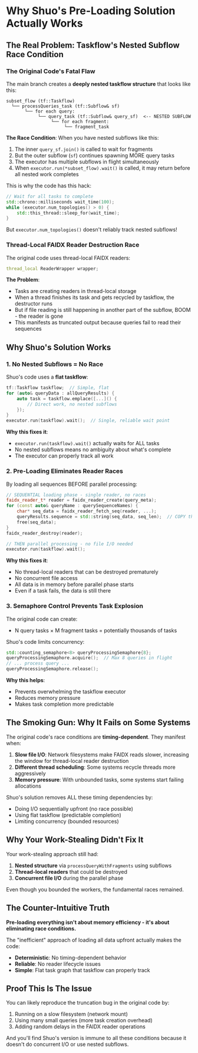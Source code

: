 # Why Shuo's Pre-Loading Solution Actually Works

## The Real Problem: Taskflow's Nested Subflow Race Condition

### The Original Code's Fatal Flaw

The main branch creates a **deeply nested taskflow structure** that looks like this:

```
subset_flow (tf::Taskflow)
  └── processQueries_task (tf::Subflow& sf)
       └── for each query:
            └── query_task (tf::Subflow& query_sf)  <-- NESTED SUBFLOW
                 └── for each fragment:
                      └── fragment_task
```

**The Race Condition**: When you have nested subflows like this:
1. The inner `query_sf.join()` is called to wait for fragments
2. But the outer subflow (`sf`) continues spawning MORE query tasks
3. The executor has multiple subflows in flight simultaneously
4. When `executor.run(*subset_flow).wait()` is called, it may return before all nested work completes

This is why the code has this hack:
```cpp
// Wait for all tasks to complete
std::chrono::milliseconds wait_time(100);
while (executor.num_topologies() > 0) {
    std::this_thread::sleep_for(wait_time);
}
```

But `executor.num_topologies()` doesn't reliably track nested subflows!

### Thread-Local FAIDX Reader Destruction Race

The original code uses thread-local FAIDX readers:
```cpp
thread_local ReaderWrapper wrapper;
```

**The Problem**: 
- Tasks are creating readers in thread-local storage
- When a thread finishes its task and gets recycled by taskflow, the destructor runs
- But if file reading is still happening in another part of the subflow, BOOM - the reader is gone
- This manifests as truncated output because queries fail to read their sequences

## Why Shuo's Solution Works

### 1. No Nested Subflows = No Race

Shuo's code uses a **flat taskflow**:
```cpp
tf::Taskflow taskflow;  // Simple, flat
for (auto& queryData : allQueryResults) {
    auto task = taskflow.emplace([...]() {
        // Direct work, no nested subflows
    });
}
executor.run(taskflow).wait();  // Single, reliable wait point
```

**Why this fixes it**:
- `executor.run(taskflow).wait()` actually waits for ALL tasks
- No nested subflows means no ambiguity about what's complete
- The executor can properly track all work

### 2. Pre-Loading Eliminates Reader Races

By loading all sequences BEFORE parallel processing:
```cpp
// SEQUENTIAL loading phase - single reader, no races
faidx_reader_t* reader = faidx_reader_create(query_meta);
for (const auto& queryName : querySequenceNames) {
    char* seq_data = faidx_reader_fetch_seq(reader, ...);
    queryResults.sequence = std::string(seq_data, seq_len);  // COPY the data
    free(seq_data);
}
faidx_reader_destroy(reader);

// THEN parallel processing - no file I/O needed
executor.run(taskflow).wait();
```

**Why this fixes it**:
- No thread-local readers that can be destroyed prematurely
- No concurrent file access
- All data is in memory before parallel phase starts
- Even if a task fails, the data is still there

### 3. Semaphore Control Prevents Task Explosion

The original code can create:
- N query tasks × M fragment tasks = potentially thousands of tasks

Shuo's code limits concurrency:
```cpp
std::counting_semaphore<8> queryProcessingSemaphore{8};
queryProcessingSemaphore.acquire();  // Max 8 queries in flight
// ... process query ...
queryProcessingSemaphore.release();
```

**Why this helps**:
- Prevents overwhelming the taskflow executor
- Reduces memory pressure
- Makes task completion more predictable

## The Smoking Gun: Why It Fails on Some Systems

The original code's race conditions are **timing-dependent**. They manifest when:

1. **Slow file I/O**: Network filesystems make FAIDX reads slower, increasing the window for thread-local reader destruction
2. **Different thread scheduling**: Some systems recycle threads more aggressively
3. **Memory pressure**: With unbounded tasks, some systems start failing allocations

Shuo's solution removes ALL these timing dependencies by:
- Doing I/O sequentially upfront (no race possible)
- Using flat taskflow (predictable completion)
- Limiting concurrency (bounded resources)

## Why Your Work-Stealing Didn't Fix It

Your work-stealing approach still had:
1. **Nested structure** via `processQueryWithFragments` using subflows
2. **Thread-local readers** that could be destroyed
3. **Concurrent file I/O** during the parallel phase

Even though you bounded the workers, the fundamental races remained.

## The Counter-Intuitive Truth

**Pre-loading everything isn't about memory efficiency - it's about eliminating race conditions.**

The "inefficient" approach of loading all data upfront actually makes the code:
- **Deterministic**: No timing-dependent behavior
- **Reliable**: No reader lifecycle issues  
- **Simple**: Flat task graph that taskflow can properly track

## Proof This Is The Issue

You can likely reproduce the truncation bug in the original code by:
1. Running on a slow filesystem (network mount)
2. Using many small queries (more task creation overhead)
3. Adding random delays in the FAIDX reader operations

And you'll find Shuo's version is immune to all these conditions because it doesn't do concurrent I/O or use nested subflows.